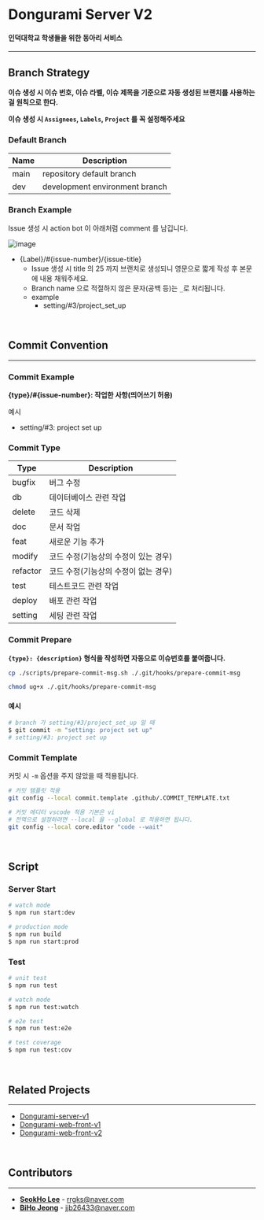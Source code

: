 # **Dongurami Server V2**

#### 인덕대학교 학생들을 위한 동아리 서비스

---

## Branch Strategy

**이슈 생성 시 이슈 번호, 이슈 라벨, 이슈 제목을 기준으로 자동 생성된 브랜치를 사용하는걸 원칙으로 한다.**

**이슈 생성 시 `Assignees`, `Labels`, `Project` 를 꼭 설정해주세요**

### Default Branch

| Name | Description                    |
| ---- | ------------------------------ |
| main | repository default branch      |
| dev  | development environment branch |

### Branch Example

Issue 생성 시 action bot 이 아래처럼 comment 를 남깁니다.

![image](https://github.com/modern-agile-team/dongurami-server-v2/assets/46591459/654a7268-d4b8-477b-b32a-d252d9ae03bf)

- {Label}/#{issue-number}/{issue-title}
  - Issue 생성 시 title 의 25 까지 브랜치로 생성되니 영문으로 짧게 작성 후 본문에 내용 채워주세요.
  - Branch name 으로 적절하지 않은 문자(공백 등)는 `_`로 처리됩니다.
  - example
    - setting/#3/project_set_up

</br>

## Commit Convention

---

### Commit Example

**{type}/#{issue-number}: 작업한 사항(띄어쓰기 허용)**

예시

- setting/#3: project set up

### Commit Type

| Type     | Description                          |
| -------- | ------------------------------------ |
| bugfix   | 버그 수정                            |
| db       | 데이터베이스 관련 작업               |
| delete   | 코드 삭제                            |
| doc      | 문서 작업                            |
| feat     | 새로운 기능 추가                     |
| modify   | 코드 수정(기능상의 수정이 있는 경우) |
| refactor | 코드 수정(기능상의 수정이 없는 경우) |
| test     | 테스트코드 관련 작업                 |
| deploy   | 배포 관련 작업                       |
| setting  | 세팅 관련 작업                       |

### Commit Prepare

**`{type}: {description}` 형식을 작성하면 자동으로 이슈번호를 붙여줍니다.**

```bash
cp ./scripts/prepare-commit-msg.sh ./.git/hooks/prepare-commit-msg

chmod ug+x ./.git/hooks/prepare-commit-msg
```

#### 예시

```bash
# branch 가 setting/#3/project_set_up 일 때
$ git commit -m "setting: project set up"
# setting/#3: project set up
```

### Commit Template

커밋 시 `-m` 옵션을 주지 않았을 때 적용됩니다.

```bash
# 커밋 템플릿 적용
git config --local commit.template .github/.COMMIT_TEMPLATE.txt

# 커밋 에디터 vscode 적용 기본은 vi
# 전역으로 설정하려면 --local 을 --global 로 적용하면 됩니다.
git config --local core.editor "code --wait"
```

</br>

## **Script**

### Server Start

```bash
# watch mode
$ npm run start:dev

# production mode
$ npm run build
$ npm run start:prod
```

### **Test**

```bash
# unit test
$ npm run test

# watch mode
$ npm run test:watch

# e2e test
$ npm run test:e2e

# test coverage
$ npm run test:cov
```

</br>

## **Related Projects**

---

- [Dongurami-server-v1](https://github.com/modern-agile-team/dongurami-server)
- [Dongurami-web-front-v1](https://github.com/modern-agile-team/dongurami-front)
- [Dongurami-web-front-v2](https://github.com/modern-agile-team/dongurami-front-v2)

</br>

## **Contributors**

---

- [**SeokHo Lee**](https://github.com/rrgks6221) - <rrgks@naver.com>
- [**BiHo Jeong**](https://github.com/hobiJeong) - <jjb26433@naver.com>
